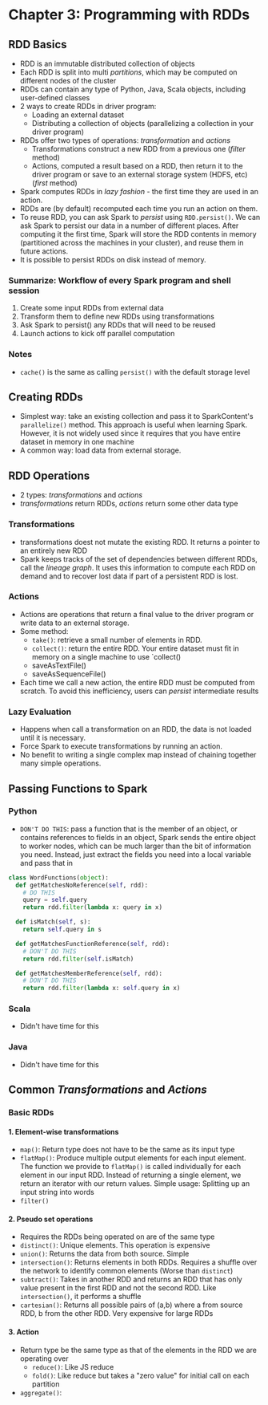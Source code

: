 # Chapter 3: Programming with RDDs

## RDD Basics

- RDD is an immutable distributed collection of objects
- Each RDD is split into multi _partitions_, which may be computed on different nodes of the cluster
- RDDs can contain any type of Python, Java, Scala objects, including user-defined classes
- 2 ways to create RDDs in driver program:
  - Loading an external dataset
  - Distributing a collection of objects (parallelizing a collection in your driver program)
- RDDs offer two types of operations: _transformation_ and _actions_
  - Transformations construct a new RDD from a previous one (_filter_ method)
  - Actions, computed a result based on a RDD, then return it to the driver program or save to an external storage system (HDFS, etc) (_first_ method)
- Spark computes RDDs in _lazy fashion_ - the first time they are used in an action.
- RDDs are (by default) recomputed each time you run an action on them.
- To reuse RDD, you can ask Spark to _persist_ using `RDD.persist()`. We can ask Spark to persist our data in a number of different places. After computing it the first time, Spark will store the RDD contents in memory (partitioned across the machines in your cluster), and reuse them in future actions.
- It is possible to persist RDDs on disk instead of memory.

### Summarize: Workflow of every Spark program and shell session

1. Create some input RDDs from external data
2. Transform them to define new RDDs using transformations
3. Ask Spark to persist() any RDDs that will need to be reused
4. Launch actions to kick off parallel computation

### Notes

- `cache()` is the same as calling `persist()` with the default storage level

## Creating RDDs

- Simplest way: take an existing collection and pass it to SparkContent's `parallelize()` method. This approach is useful when learning Spark. However, it is not widely used since it requires that you have entire dataset in memory in one machine
- A common way: load data from external storage.

## RDD Operations

- 2 types: _transformations_ and _actions_
- _transformations_ return RDDs, _actions_ return some other data type

### Transformations

- transformations doest not mutate the existing RDD. It returns a pointer to an entirely new RDD
- Spark keeps tracks of the set of dependencies between different RDDs, call the _lineage graph_. It uses this information to compute each RDD on demand and to recover lost data if part of a persistent RDD is lost.

### Actions

- Actions are operations that return a final value to the driver program or write data to an external storage.
- Some method:
  - `take()`: retrieve a small number of elements in RDD.
  - `collect()`: return the entire RDD. Your entire dataset must fit in memory on a single machine to use `collect()
  - saveAsTextFile()
  - saveAsSequenceFile()
- Each time we call a new action, the entire RDD must be computed from scratch. To avoid this inefficiency, users can _persist_ intermediate results

### Lazy Evaluation

- Happens when call a transformation on an RDD, the data is not loaded until it is necessary.
- Force Spark to execute transformations by running an action.
- No benefit to writing a single complex map instead of chaining together many simple operations.

## Passing Functions to Spark

### Python

- `DON'T DO THIS`: pass a function that is the member of an object, or contains references to fields in an object, Spark sends the entire object to worker nodes, which can be much larger than the bit of information you need. Instead, just extract the fields you need into a local variable and pass that in

```Python
class WordFunctions(object):
  def getMatchesNoReference(self, rdd):
    # DO THIS
    query = self.query
    return rdd.filter(lambda x: query in x)

  def isMatch(self, s):
    return self.query in s

  def getMatchesFunctionReference(self, rdd):
    # DON'T DO THIS
    return rdd.filter(self.isMatch)

  def getMatchesMemberReference(self, rdd):
    # DON'T DO THIS
    return rdd.filter(lambda x: self.query in x)
```

### Scala

- Didn't have time for this

### Java

- Didn't have time for this

## Common _Transformations_ and _Actions_

### Basic RDDs

#### 1. Element-wise transformations

- `map()`: Return type does not have to be the same as its input type
- `flatMap()`: Produce multiple output elements for each input element. The function we provide to `flatMap()` is called individually for each element in our input RDD. Instead of returning a single element, we return an iterator with our return values. Simple usage: Splitting up an input string into words
- `filter()`

#### 2. Pseudo set operations

- Requires the RDDs being operated on are of the same type
- `distinct()`: Unique elements. This operation is expensive
- `union()`: Returns the data from both source. Simple
- `intersection()`: Returns elements in both RDDs. Requires a shuffle over the network to identify common elements (Worse than `distinct`)
- `subtract()`: Takes in another RDD and returns an RDD that has only value present in the first RDD and not the second RDD. Like `intersection()`, it performs a shuffle
- `cartesian()`: Returns all possible pairs of (a,b) where a from source RDD, b from the other RDD. Very expensive for large RDDs

#### 3. Action

- Return type be the same type as that of the elements in the RDD we are operating over
  - `reduce()`: Like JS reduce
  - `fold()`: Like reduce but takes a "zero value" for initial call on each partition
- `aggregate()`:
